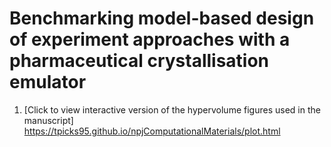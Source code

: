 # Benchmarking model-based design of experiment approaches with a pharmaceutical crystallisation emulator


1. [Click to view interactive version of the hypervolume figures used in the manuscript] https://tpicks95.github.io/npjComputationalMaterials/plot.html 
